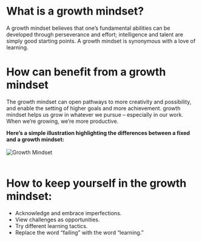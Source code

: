 # What is a growth mindset?
A growth mindset believes that one’s fundamental abilities can be developed through perseverance and effort; intelligence and talent are simply good starting points. A growth mindset is synonymous with a love of learning.

# How can benefit from a growth mindset
The growth mindset can open pathways to more creativity and possibility, and enable the setting of higher goals and more achievement.
growth mindset helps us grow in whatever we pursue – especially in our work. When we’re growing, we’re more productive.

**Here’s a simple illustration highlighting the differences between a fixed and a growth mindset:**<br><br>
![Growth Mindset](https://i2.wp.com/www.brainpickings.org/wp-content/uploads/2014/01/mindset.jpg?fit=600%2C315&ssl=1&w=640)
<br><br>
# How to keep yourself in the growth mindset:<br>
* Acknowledge and embrace imperfections.
* View challenges as opportunities.
* Try different learning tactics.
* Replace the word “failing” with the word “learning.”